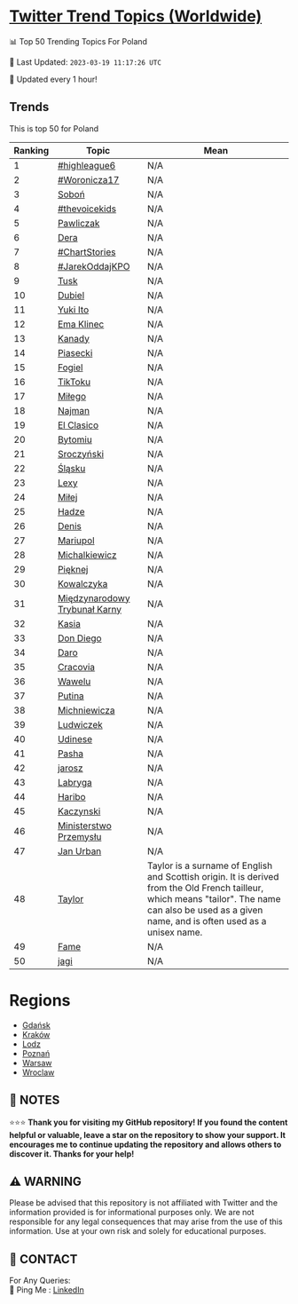 [Twitter Trend Topics (Worldwide)](https://github.com/ErcinDedeoglu/Twitter-Trend-Topics)
==========


📊 Top 50 Trending Topics For Poland

📆 Last Updated: `2023-03-19 11:17:26 UTC`

🔧 Updated every 1 hour!


## Trends

This is top 50 for Poland

| Ranking | Topic | Mean |
| ------- | ------------ | ------------ |
| 1 | [#highleague6](http://twitter.com/search?q=%23highleague6) | N/A |
| 2 | [#Woronicza17](http://twitter.com/search?q=%23Woronicza17) | N/A |
| 3 | [Soboń](http://twitter.com/search?q=Sobo%c5%84) | N/A |
| 4 | [#thevoicekids](http://twitter.com/search?q=%23thevoicekids) | N/A |
| 5 | [Pawliczak](http://twitter.com/search?q=Pawliczak) | N/A |
| 6 | [Dera](http://twitter.com/search?q=Dera) | N/A |
| 7 | [#ChartStories](http://twitter.com/search?q=%23ChartStories) | N/A |
| 8 | [#JarekOddajKPO](http://twitter.com/search?q=%23JarekOddajKPO) | N/A |
| 9 | [Tusk](http://twitter.com/search?q=Tusk) | N/A |
| 10 | [Dubiel](http://twitter.com/search?q=Dubiel) | N/A |
| 11 | [Yuki Ito](http://twitter.com/search?q=Yuki+Ito) | N/A |
| 12 | [Ema Klinec](http://twitter.com/search?q=Ema+Klinec) | N/A |
| 13 | [Kanady](http://twitter.com/search?q=Kanady) | N/A |
| 14 | [Piasecki](http://twitter.com/search?q=Piasecki) | N/A |
| 15 | [Fogiel](http://twitter.com/search?q=Fogiel) | N/A |
| 16 | [TikToku](http://twitter.com/search?q=TikToku) | N/A |
| 17 | [Miłego](http://twitter.com/search?q=Mi%c5%82ego) | N/A |
| 18 | [Najman](http://twitter.com/search?q=Najman) | N/A |
| 19 | [El Clasico](http://twitter.com/search?q=El+Clasico) | N/A |
| 20 | [Bytomiu](http://twitter.com/search?q=Bytomiu) | N/A |
| 21 | [Sroczyński](http://twitter.com/search?q=Sroczy%c5%84ski) | N/A |
| 22 | [Śląsku](http://twitter.com/search?q=%c5%9al%c4%85sku) | N/A |
| 23 | [Lexy](http://twitter.com/search?q=Lexy) | N/A |
| 24 | [Miłej](http://twitter.com/search?q=Mi%c5%82ej) | N/A |
| 25 | [Hadze](http://twitter.com/search?q=Hadze) | N/A |
| 26 | [Denis](http://twitter.com/search?q=Denis) | N/A |
| 27 | [Mariupol](http://twitter.com/search?q=Mariupol) | N/A |
| 28 | [Michalkiewicz](http://twitter.com/search?q=Michalkiewicz) | N/A |
| 29 | [Pięknej](http://twitter.com/search?q=Pi%c4%99knej) | N/A |
| 30 | [Kowalczyka](http://twitter.com/search?q=Kowalczyka) | N/A |
| 31 | [Międzynarodowy Trybunał Karny](http://twitter.com/search?q=Mi%c4%99dzynarodowy+Trybuna%c5%82+Karny) | N/A |
| 32 | [Kasia](http://twitter.com/search?q=Kasia) | N/A |
| 33 | [Don Diego](http://twitter.com/search?q=Don+Diego) | N/A |
| 34 | [Daro](http://twitter.com/search?q=Daro) | N/A |
| 35 | [Cracovia](http://twitter.com/search?q=Cracovia) | N/A |
| 36 | [Wawelu](http://twitter.com/search?q=Wawelu) | N/A |
| 37 | [Putina](http://twitter.com/search?q=Putina) | N/A |
| 38 | [Michniewicza](http://twitter.com/search?q=Michniewicza) | N/A |
| 39 | [Ludwiczek](http://twitter.com/search?q=Ludwiczek) | N/A |
| 40 | [Udinese](http://twitter.com/search?q=Udinese) | N/A |
| 41 | [Pasha](http://twitter.com/search?q=Pasha) | N/A |
| 42 | [jarosz](http://twitter.com/search?q=jarosz) | N/A |
| 43 | [Labryga](http://twitter.com/search?q=Labryga) | N/A |
| 44 | [Haribo](http://twitter.com/search?q=Haribo) | N/A |
| 45 | [Kaczynski](http://twitter.com/search?q=Kaczynski) | N/A |
| 46 | [Ministerstwo Przemysłu](http://twitter.com/search?q=Ministerstwo+Przemys%c5%82u) | N/A |
| 47 | [Jan Urban](http://twitter.com/search?q=Jan+Urban) | N/A |
| 48 | [Taylor](http://twitter.com/search?q=Taylor) | Taylor is a surname of English and Scottish origin. It is derived from the Old French tailleur, which means "tailor". The name can also be used as a given name, and is often used as a unisex name. |
| 49 | [Fame](http://twitter.com/search?q=Fame) | N/A |
| 50 | [jagi](http://twitter.com/search?q=jagi) | N/A |



# Regions

* [Gdańsk](</Poland/Gdańsk.md>)
* [Kraków](</Poland/Kraków.md>)
* [Lodz](</Poland/Lodz.md>)
* [Poznań](</Poland/Poznań.md>)
* [Warsaw](</Poland/Warsaw.md>)
* [Wroclaw](</Poland/Wroclaw.md>)



## 📝 NOTES

⭐⭐⭐ **Thank you for visiting my GitHub repository! If you found the content helpful or valuable, leave a star on the repository to show your support. It encourages me to continue updating the repository and allows others to discover it. Thanks for your help!**


## ⚠️ WARNING

Please be advised that this repository is not affiliated with Twitter and the information provided is for informational purposes only. We are not responsible for any legal consequences that may arise from the use of this information. Use at your own risk and solely for educational purposes.


## 📨 CONTACT

 For Any Queries:  
            🏓 Ping Me : [LinkedIn](https://www.linkedin.com/in/ercindedeoglu/)
